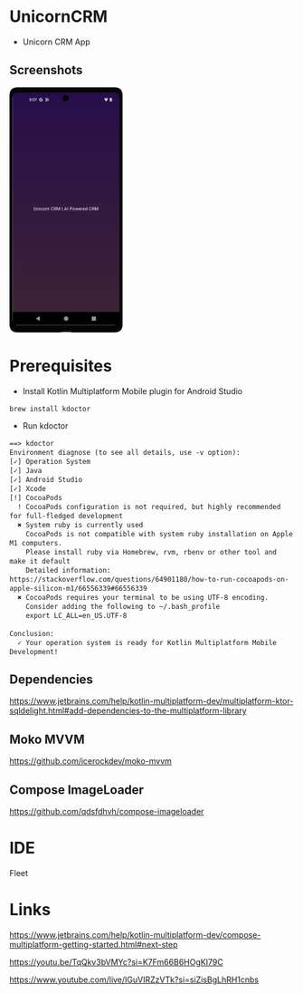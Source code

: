 # UnicornCRM
* Unicorn CRM App 

## Screenshots
<img src="https://github.com/arunabhdas/UnicornCRM/blob/main/screenshots/screenshot_1_framed.png" width="200"/>

# Prerequisites

* Install Kotlin Multiplatform Mobile plugin for Android Studio

```
brew install kdoctor
```
* Run kdoctor

```
==> kdoctor
Environment diagnose (to see all details, use -v option):
[✓] Operation System
[✓] Java
[✓] Android Studio
[✓] Xcode
[!] CocoaPods
  ! CocoaPods configuration is not required, but highly recommended for full-fledged development
  ✖ System ruby is currently used
    CocoaPods is not compatible with system ruby installation on Apple M1 computers.
    Please install ruby via Homebrew, rvm, rbenv or other tool and make it default
    Detailed information: https://stackoverflow.com/questions/64901180/how-to-run-cocoapods-on-apple-silicon-m1/66556339#66556339
  ✖ CocoaPods requires your terminal to be using UTF-8 encoding.
    Consider adding the following to ~/.bash_profile
    export LC_ALL=en_US.UTF-8

Conclusion:
  ✓ Your operation system is ready for Kotlin Multiplatform Mobile Development!
```



## Dependencies

https://www.jetbrains.com/help/kotlin-multiplatform-dev/multiplatform-ktor-sqldelight.html#add-dependencies-to-the-multiplatform-library

## Moko MVVM  
https://github.com/icerockdev/moko-mvvm

## Compose ImageLoader
https://github.com/qdsfdhvh/compose-imageloader

# IDE

Fleet

# Links

https://www.jetbrains.com/help/kotlin-multiplatform-dev/compose-multiplatform-getting-started.html#next-step

https://youtu.be/TqQkv3bVMYc?si=K7Fm66B6HOgKI79C

https://www.youtube.com/live/IGuVIRZzVTk?si=siZisBgLhRH1cnbs
